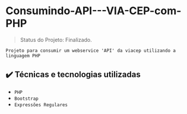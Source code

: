 # Consumindo-API---VIA-CEP-com-PHP
>Status do Projeto: Finalizado.

>
```
Projeto para consumir um webservice 'API' da viacep utilizando a linguagem PHP
```

## ✔️ Técnicas e tecnologias utilizadas

- ``PHP``
- ``Bootstrap``
- ``Expressões Regulares``
